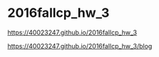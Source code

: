 # 2016fallcp_hw_3

https://40023247.github.io/2016fallcp_hw_3

https://40023247.github.io/2016fallcp_hw_3/blog
